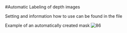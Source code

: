 #Automatic Labeling of depth images

Setting and information how to use can be found in the file 

Example of an automatically created mask
![86](https://user-images.githubusercontent.com/75394055/233776118-8900471b-a0d6-4188-a52d-1cda9b4d1b86.jpg)
